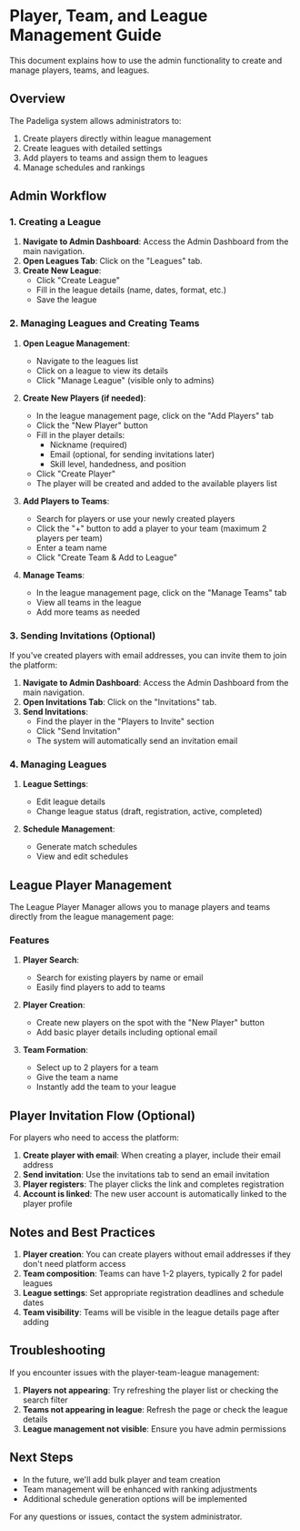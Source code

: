# Player, Team, and League Management Guide

This document explains how to use the admin functionality to create and manage players, teams, and leagues.

## Overview

The Padeliga system allows administrators to:

1. Create players directly within league management
2. Create leagues with detailed settings
3. Add players to teams and assign them to leagues
4. Manage schedules and rankings

## Admin Workflow

### 1. Creating a League

1. **Navigate to Admin Dashboard**: Access the Admin Dashboard from the main navigation.
2. **Open Leagues Tab**: Click on the "Leagues" tab.
3. **Create New League**:
   - Click "Create League"
   - Fill in the league details (name, dates, format, etc.)
   - Save the league

### 2. Managing Leagues and Creating Teams

1. **Open League Management**:
   - Navigate to the leagues list 
   - Click on a league to view its details
   - Click "Manage League" (visible only to admins)
   
2. **Create New Players (if needed)**:
   - In the league management page, click on the "Add Players" tab
   - Click the "New Player" button
   - Fill in the player details:
     - Nickname (required)
     - Email (optional, for sending invitations later)
     - Skill level, handedness, and position
   - Click "Create Player"
   - The player will be created and added to the available players list

3. **Add Players to Teams**:
   - Search for players or use your newly created players
   - Click the "+" button to add a player to your team (maximum 2 players per team)
   - Enter a team name
   - Click "Create Team & Add to League"

4. **Manage Teams**:
   - In the league management page, click on the "Manage Teams" tab
   - View all teams in the league
   - Add more teams as needed

### 3. Sending Invitations (Optional)

If you've created players with email addresses, you can invite them to join the platform:

1. **Navigate to Admin Dashboard**: Access the Admin Dashboard from the main navigation.
2. **Open Invitations Tab**: Click on the "Invitations" tab.
3. **Send Invitations**:
   - Find the player in the "Players to Invite" section
   - Click "Send Invitation"
   - The system will automatically send an invitation email

### 4. Managing Leagues

1. **League Settings**:
   - Edit league details
   - Change league status (draft, registration, active, completed)
   
2. **Schedule Management**:
   - Generate match schedules
   - View and edit schedules

## League Player Management

The League Player Manager allows you to manage players and teams directly from the league management page:

### Features

1. **Player Search**:
   - Search for existing players by name or email
   - Easily find players to add to teams

2. **Player Creation**:
   - Create new players on the spot with the "New Player" button
   - Add basic player details including optional email

3. **Team Formation**:
   - Select up to 2 players for a team
   - Give the team a name
   - Instantly add the team to your league

## Player Invitation Flow (Optional)

For players who need to access the platform:

1. **Create player with email**: When creating a player, include their email address
2. **Send invitation**: Use the invitations tab to send an email invitation
3. **Player registers**: The player clicks the link and completes registration
4. **Account is linked**: The new user account is automatically linked to the player profile

## Notes and Best Practices

1. **Player creation**: You can create players without email addresses if they don't need platform access
2. **Team composition**: Teams can have 1-2 players, typically 2 for padel leagues
3. **League settings**: Set appropriate registration deadlines and schedule dates
4. **Team visibility**: Teams will be visible in the league details page after adding

## Troubleshooting

If you encounter issues with the player-team-league management:

1. **Players not appearing**: Try refreshing the player list or checking the search filter
2. **Teams not appearing in league**: Refresh the page or check the league details
3. **League management not visible**: Ensure you have admin permissions

## Next Steps

- In the future, we'll add bulk player and team creation
- Team management will be enhanced with ranking adjustments
- Additional schedule generation options will be implemented

For any questions or issues, contact the system administrator.
